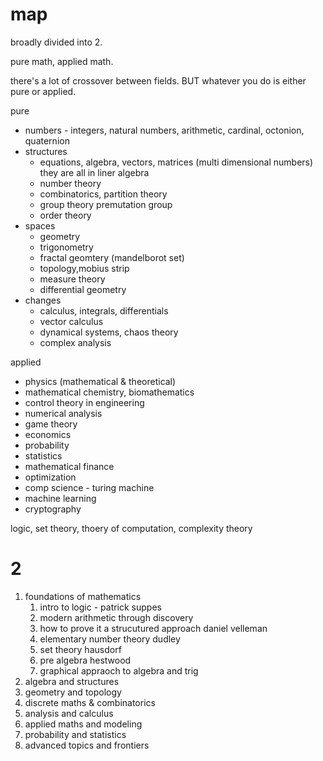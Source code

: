 # map
broadly divided into 2.

pure math, applied math.

there's a lot of crossover between fields. BUT whatever you do is either pure or applied.


pure
- numbers - integers, natural numbers, arithmetic, cardinal, octonion, quaternion
- structures
	- equations, algebra, vectors, matrices (multi dimensional numbers) they are all in liner algebra
	- number theory
	- combinatorics, partition theory
	- group theory premutation group
	- order theory
- spaces
	- geometry
	- trigonometry
	- fractal geomtery (mandelborot set)
	- topology,mobius strip
	- measure theory
	- differential geometry
- changes
	- calculus, integrals, differentials
	- vector calculus
	- dynamical systems, chaos theory
	- complex analysis

applied
- physics (mathematical & theoretical)
- mathematical chemistry, biomathematics
- control theory in engineering
- numerical analysis
- game theory
- economics
- probability
- statistics
- mathematical finance
- optimization
- comp science - turing machine
- machine learning
- cryptography

logic, set theory, thoery of computation, complexity theory

# 2

1. foundations of mathematics
	1. intro to logic - patrick suppes
	2. modern arithmetic through discovery
	3. how to prove it a strucutured approach daniel velleman
	4. elementary number theory dudley
	5. set theory hausdorf
	6. pre algebra hestwood
	7. graphical appraoch to algebra and trig
2. algebra and structures
3. geometry and topology
4. discrete maths & combinatorics
5. analysis and calculus
6. applied maths and modeling
7. probability and statistics
8. advanced topics and frontiers
